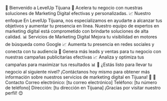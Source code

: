👋 Bienvenido a LevelUp Tijuana
🚀 Acelera tu negocio con nuestras soluciones de Marketing Digital efectivas y personalizadas.
📈 Nuestro enfoque
En LevelUp Tijuana, nos especializamos en ayudarte a alcanzar tus objetivos y aumentar tu presencia en línea. Nuestro equipo de expertos en marketing digital está comprometido con brindarte soluciones de alta calidad.
📊 Servicios de Marketing Digital
Mejora tu visibilidad en motores de búsqueda como Google 📈
Aumenta tu presencia en redes sociales y conecta con tu audiencia 📱
Genera más leads y ventas para tu negocio con nuestras campañas publicitarias efectivas 📈
Analiza y optimiza tus campañas para maximizar tus resultados 📊
🤝 ¿Estás listo para llevar tu negocio al siguiente nivel?
¡Contáctanos hoy mismo para obtener más información sobre nuestros servicios de marketing digital en Tijuana! 📲
📲 Contacto
Correo electrónico: [tu correo electrónico]
Teléfono: [tu número de teléfono]
Dirección: [tu dirección en Tijuana]
¡Gracias por visitar nuestro perfil! 😊
